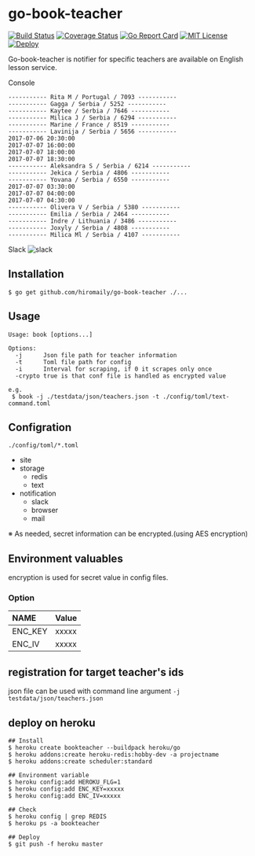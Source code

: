 # go-book-teacher

[![Build Status](https://travis-ci.org/hiromaily/go-book-teacher.svg?branch=master)](https://travis-ci.org/hiromaily/go-book-teacher)
[![Coverage Status](https://coveralls.io/repos/github/hiromaily/go-book-teacher/badge.svg)](https://coveralls.io/github/hiromaily/go-book-teacher)
[![Go Report Card](https://goreportcard.com/badge/github.com/hiromaily/go-book-teacher)](https://goreportcard.com/report/github.com/hiromaily/go-book-teacher)
[![MIT License](http://img.shields.io/badge/license-MIT-blue.svg?style=flat)](https://raw.githubusercontent.com/hiromaily/go-book-teacher/master/LICENSE)
[![Deploy](https://www.herokucdn.com/deploy/button.svg)](https://heroku.com/deploy?template=https://github.com/hiromaily/go-book-teacher)

Go-book-teacher is notifier for specific teachers are available on English lesson service.  


Console
```
----------- Rita M / Portugal / 7093 -----------
----------- Gagga / Serbia / 5252 -----------
----------- Kaytee / Serbia / 7646 -----------
----------- Milica J / Serbia / 6294 -----------
----------- Marine / France / 8519 -----------
----------- Lavinija / Serbia / 5656 -----------
2017-07-06 20:30:00
2017-07-07 16:00:00
2017-07-07 18:00:00
2017-07-07 18:30:00
----------- Aleksandra S / Serbia / 6214 -----------
----------- Jekica / Serbia / 4806 -----------
----------- Yovana / Serbia / 6550 -----------
2017-07-07 03:30:00
2017-07-07 04:00:00
2017-07-07 04:30:00
----------- Olivera V / Serbia / 5380 -----------
----------- Emilia / Serbia / 2464 -----------
----------- Indre / Lithuania / 3486 -----------
----------- Joxyly / Serbia / 4808 -----------
----------- Milica Ml / Serbia / 4107 -----------
```


Slack
![slack](https://raw.githubusercontent.com/hiromaily/go-book-teacher/master/images/slack_image.png)


## Installation
```
$ go get github.com/hiromaily/go-book-teacher ./...
```

## Usage
```
Usage: book [options...]

Options:
  -j      Json file path for teacher information
  -t      Toml file path for config
  -i      Interval for scraping, if 0 it scrapes only once
  -crypto true is that conf file is handled as encrypted value

e.g.
 $ book -j ./testdata/json/teachers.json -t ./config/toml/text-command.toml
```

## Configration
```
./config/toml/*.toml
```
* site
* storage
    * redis
    * text
* notification
    * slack
    * browser
    * mail

※ As needed, secret information can be encrypted.(using AES encryption)

## Environment valuables
encryption is used for secret value in config files.

### Option
| NAME              | Value                               |
|:------------------|:------------------------------------|
| ENC_KEY           | xxxxx                               |
| ENC_IV            | xxxxx                               |


## registration for target teacher's ids
json file can be used with command line argument `-j`
`testdata/json/teachers.json`


## deploy on heroku
```
## Install 
$ heroku create bookteacher --buildpack heroku/go
$ heroku addons:create heroku-redis:hobby-dev -a projectname 
$ heroku addons:create scheduler:standard

## Environment variable
$ heroku config:add HEROKU_FLG=1
$ heroku config:add ENC_KEY=xxxxx
$ heroku config:add ENC_IV=xxxxx

## Check
$ heroku config | grep REDIS
$ heroku ps -a bookteacher

## Deploy
$ git push -f heroku master

```
